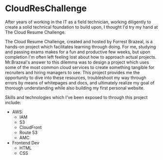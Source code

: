 # CloudResChallenge

After years of working in the IT as a field technician, working diligently to create a solid technical foundation to build upon, I thought I'd try my hand at The Cloud Resume Challenge. 

The Cloud Resume Challenge, created and hosted by Forrest Brazeal, is a hands-on project which facilitates learning through doing. For me, studying and passing exams makes for a fun and productive few weeks, but upon completion I'm often left feeling lost about how to approach actual projects. Mr.Brazeal's answer to this dilemma was to design a project which uses some of the most common cloud services to create something tangible for recruiters and hiring managers to see.
This project provides me the opportunity to dive into these resources, troubleshoot my way through errors by means of whitepages and docs, and ultimately realize my goal of thorough understanding while also building my first personal website.

Skills and technologies which I've been exposed to through this project include:
- AWS:
    - IAM
    - S3
    - CloudFront
    - Route 53
    - AMC
- Frontend Dev
    - HTML
    - CSS
    
